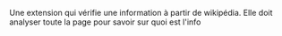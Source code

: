 Une extension qui vérifie une information à partir de wikipédia. Elle doit analyser toute la page pour savoir sur quoi est l'info